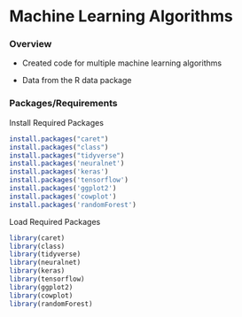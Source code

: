 # **Machine Learning Algorithms**

### Overview

-   Created code for multiple machine learning algorithms

-   Data from the R data package

### Packages/Requirements

Install Required Packages

``` r
install.packages("caret")
install.packages("class")
install.packages("tidyverse")
install.packages('neuralnet')
install.packages('keras')
install.packages('tensorflow')
install.packages('ggplot2')
install.packages('cowplot')
install.packages('randomForest')
```

Load Required Packages

``` r
library(caret)
library(class) 
library(tidyverse)
library(neuralnet)
library(keras)
library(tensorflow)
library(ggplot2)
library(cowplot)
library(randomForest)
```
